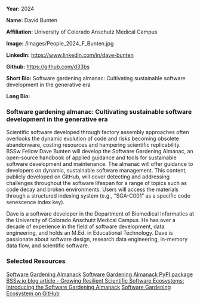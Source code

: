 **Year:** 2024

**Name:** David Bunten

**Affiliation:** University of Colorado Anschutz Medical Campus

**Image:** /images/People_2024_F_Bunten.jpg

**LinkedIn:** https://www.linkedin.com/in/dave-bunten

**Github:** https://github.com/d33bs

**Short Bio:** Software gardening almanac: Cultivating sustainable software development in the generative era

**Long Bio:**

### Software gardening almanac: Cultivating sustainable software development in the generative era

Scientific software developed through factory assembly approaches often overlooks the dynamic evolution of code and risks becoming obsolete abandonware, costing resources and hampering scientific replicability. BSSw Fellow Dave Bunten will develop the Software Gardening Almanac, an open-source handbook of applied guidance and tools for sustainable software development and maintenance. The almanac will offer guidance to developers on dynamic, sustainable software management. This content, publicly developed on GitHub, will cover detecting and addressing challenges throughout the software lifespan for a range of topics such as code decay and broken environments. Users will access the materials through a structured indexing system (e.g., “SGA-C001” as a specific code senescence index key).

Dave is a software developer in the Department of Biomedical Informatics at the University of Colorado Anschutz Medical Campus. He has over a decade of experience in the field of software development, data engineering, and holds an M.Ed. in Educational Technology. Dave is passionate about software design, research data engineering, in-memory data flow, and scientific software.

### Selected Resources
<a href="https://software-gardening.github.io/almanack/introduction.html" class="link-row">Software Gardening Almanack</a>
<a href="https://pypi.org/project/almanack/" class="link-row">Software Gardening Almanack PyPI package</a>
<a href="https://bssw.io/blog_posts/growing-resilient-scientific-software-ecosystems-introducing-the-software-gardening-almanack" class="link-row">BSSw.io blog article - Growing Resilient Scientific Software Ecosystems: Introducing the Software Gardening Almanack</a>
<a href="https://github.com/software-gardening" class="link-row">Software Gardening Ecosystem on GitHub</a>
